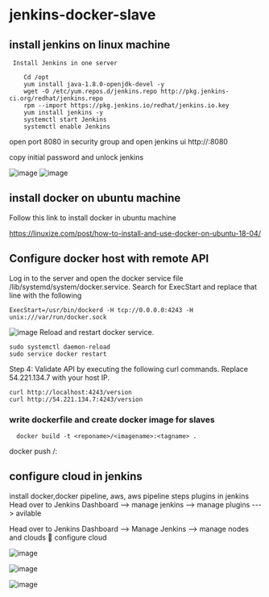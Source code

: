 # jenkins-docker-slave
## install jenkins on linux machine
	 Install Jenkins in one server
 ```
     Cd /opt
     yum install java-1.8.0-openjdk-devel -y
     wget -O /etc/yum.repos.d/jenkins.repo http://pkg.jenkins-ci.org/redhat/jenkins.repo
     rpm --import https://pkg.jenkins.io/redhat/jenkins.io.key
     yum install jenkins -y
     systemctl start Jenkins
     systemctl enable Jenkins
```     
   
open port 8080 in security group  and open jenkins ui http://<ip>:8080
  
  copy initial password and unlock jenkins
  
  ![image](https://user-images.githubusercontent.com/99127429/157304755-0e230621-c911-47a2-93de-6cc712a3e616.png)
![image](https://user-images.githubusercontent.com/99127429/157304800-21788208-7b34-4ae2-ab11-7e5b171ea4f8.png)

  
## install docker on ubuntu machine
  
  Follow this link to install docker in ubuntu machine
  
https://linuxize.com/post/how-to-install-and-use-docker-on-ubuntu-18-04/
  
  
## Configure docker host with remote API

Log in to the server and open the docker service file /lib/systemd/system/docker.service. Search for ExecStart and replace that line with the following
  ```
 ExecStart=/usr/bin/dockerd -H tcp://0.0.0.0:4243 -H unix:///var/run/docker.sock
  ```
  ![image](https://user-images.githubusercontent.com/99127429/157305274-be8ea89a-259c-447e-ae11-e521a329b33a.png)
Reload and restart docker service.
 ``` 
sudo systemctl daemon-reload 
sudo service docker restart
```

Step 4: Validate API by executing the following curl commands. Replace 54.221.134.7 with your host IP.
 ``` 
curl http://localhost:4243/version
curl http://54.221.134.7:4243/version
```
  ### write dockerfile and create docker image for slaves
      docker build -t <reponame>/<imagename>:<tagname> .
  docker push <reponame>/<imagename>:<tagname>
  
## configure cloud in jenkins
install docker,docker pipeline, aws, aws pipeline steps plugins in jenkins
  Head over to Jenkins Dashboard --> manage jenkins --> manage plugins ---> avilable
  
  Head over to Jenkins Dashboard –> Manage Jenkins –> manage nodes and clouds  configure cloud 
  
  ![image](https://user-images.githubusercontent.com/99127429/157305867-2ae952e6-3432-4311-aeb1-1ba9a68b9822.png)

  ![image](https://user-images.githubusercontent.com/99127429/157305899-d268be82-0dd0-4a4b-9d75-54f7fda9dcc5.png)
  
![image](https://user-images.githubusercontent.com/99127429/157305932-7494df66-5a0c-4fdc-8bfd-54be6bd2198e.png)
  
  

  

  
  
  
